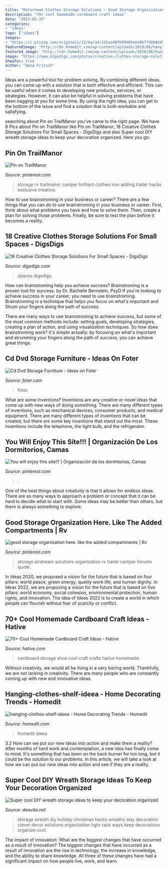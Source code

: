 ```yaml
---
title: "Motorhome Clothes Storage Solutions ~ Good Storage Organization Here. Like The Added Compartments"
description: "70+ cool homemade cardboard craft ideas"
date: "2023-03-25"
categories:
- "ideas"
tags: ["ideas"]
images:
- "https://i.pinimg.com/originals/12/ba/a4/12baa48f6989854ee0bffd0882d50d35.jpg"
featuredImage: "http://cdn.homedit.com/wp-content/uploads/2010/06/hanging-clothes-shelf-ideea.jpg"
featured_image: "http://cdn.homedit.com/wp-content/uploads/2010/06/hanging-clothes-shelf-ideea.jpg"
image: "https://www.digsdigs.com/photos/creative-clothes-storage-solutions-for-small-spaces-11.jpg"
ShowToc: true
author: "Dena Fritsch"
---
```



Ideas are a powerful tool for problem solving. By combining different ideas, you can come up with a solution that is both effective and efficient. This can be useful when it comes to developing new products, services, or strategies. However, it can also be helpful in solving problems that have been nagging at you for some time. By using the right idea, you can get to the bottom of the issue and find a solution that is both workable and satisfying.

	

		
searching about Pin on TrailManor you've came to the right page. We have 8 Pics about Pin on TrailManor like Pin on TrailManor, 18 Creative Clothes Storage Solutions For Small Spaces - DigsDigs and also Super cool DIY wreath storage ideas to keep your decoration organized. Here you go:
		
    
## Pin On TrailManor

<img loading=lazy src="https://i.pinimg.com/originals/12/ba/a4/12baa48f6989854ee0bffd0882d50d35.jpg" onerror="this.onerror=null;this.src='https://tse1.mm.bing.net/th?id=OIP.5LjuQBK4ENm6T_ZX496IKAHaJ4&amp;pid=15.1';" alt="Pin on TrailManor">

_Source: pinterest.com_

>storage rv trailmanor camper brilliant clothes iron adding trailer hacks exclusive creative. 

	

How to use brainstroming in your business or career?
There are a few things that you can do to use brainstroming in your business or career. First, think about what problems you have and how to solve them. Then, create a plan for solving those problems. Finally, be sure to test the plan before it becomes a reality.

    
## 18 Creative Clothes Storage Solutions For Small Spaces - DigsDigs

<img loading=lazy src="https://www.digsdigs.com/photos/creative-clothes-storage-solutions-for-small-spaces-11.jpg" onerror="this.onerror=null;this.src='https://tse1.mm.bing.net/th?id=OIP.Kb3rp3AefoerK4PpaYgJ0gHaLN&amp;pid=15.1';" alt="18 Creative Clothes Storage Solutions For Small Spaces - DigsDigs">

_Source: digsdigs.com_

>spaces digsdigs. 

	

How can brainstroming help you achieve success?
Brainstroming is a proven tool for success. by Dr. Rachelle Bernstein, PsyD
If you're looking to achieve success in your career, you need to use brainstroming. Brainstroming is a technique that helps you focus on what's important and Strum your fingers along the path of success.

There are many ways to use brainstroming to achieve success, but some of the most common methods include: setting goals, developing strategies, creating a plan of action, and using visualization techniques. So how does brainstroming work? It's simple actually: by focusing on what's important and strumming your fingers along the path of success, you can achieve great things.

    
## Cd Dvd Storage Furniture - Ideas On Foter

<img loading=lazy src="https://foter.com/photos/title/cd-dvd-storage-furniture.jpg" onerror="this.onerror=null;this.src='https://tse4.mm.bing.net/th?id=OIP.RkrKAZvu9Xxe0js2eCaD8AHaLH&amp;pid=15.1';" alt="Cd Dvd Storage Furniture - Ideas on Foter">

_Source: foter.com_

>foter. 

	

What are some inventions?
Inventions are any creative or novel ideas that come up with new ways of doing something. There are many different types of inventions, such as mechanical devices, consumer products, and medical equipment. 
There are many different types of inventions that can be created, but there are some key inventions that stand out the most. These inventions include the telephone, the light bulb, and the refrigerator.

    
## You Will Enjoy This Site!!! | Organización De Los Dormitorios, Camas

<img loading=lazy src="https://i.pinimg.com/736x/31/3e/46/313e46fb0f7448405e8fb9f3931bdd75--beds-with-storage-under-bed-storage.jpg" onerror="this.onerror=null;this.src='https://tse3.mm.bing.net/th?id=OIP.mwCyi-u_QUh-amSLTmtnngHaJ3&amp;pid=15.1';" alt="You will enjoy this site!!! | Organización de los dormitorios, Camas">

_Source: pinterest.com_

>. 

	

One of the best things about creativity is that it allows for endless ideas. There are so many ways to approach a problem or concept that it can be hard to decide what to start with. Some ideas may be better than others, but there is always something to explore.

    
## Good Storage Organization Here. Like The Added Compartments | Rv

<img loading=lazy src="https://i.pinimg.com/736x/b4/55/15/b4551510a0347c77214569ecfe905216--storage--organization-storage-solutions.jpg" onerror="this.onerror=null;this.src='https://tse4.mm.bing.net/th?id=OIP.-m9Vqj8h0R9PshHr77GCNgHaFj&amp;pid=15.1';" alt="good storage organization here. like the added compartments | Rv">

_Source: pinterest.com_

>storage airstream solutions organization rv trailer camper forums quote. 

	

In Ideas 2020, we proposed a vision for the future that is based on four pillars: world peace, green energy, quality work life, and human dignity. In Ideas 2022, we are proposing a vision for the future that is based on five pillars: world economy, social cohesion, environmental protection, human rights, and innovation. The idea of Ideas 2022 is to create a world in which people can flourish without fear of scarcity or conflict.

    
## 70+ Cool Homemade Cardboard Craft Ideas - Hative

<img loading=lazy src="https://hative.com/wp-content/uploads/2014/04/cardboard-crafts/13-cardboard-shoe-storage.jpg" onerror="this.onerror=null;this.src='https://tse3.mm.bing.net/th?id=OIP.9Pa96wJwxVCW1WZjrLNPSAHaI0&amp;pid=15.1';" alt="70+ Cool Homemade Cardboard Craft Ideas - Hative">

_Source: hative.com_

>cardboard storage shoe cool craft crafts hative homemade. 

	

Without creativity, we would all be living in a very boring world. Thankfully, we are not lacking in creativity. There are many people who are constantly coming up with new and innovative ideas.

    
## Hanging-clothes-shelf-ideea - Home Decorating Trends - Homedit

<img loading=lazy src="http://cdn.homedit.com/wp-content/uploads/2010/06/hanging-clothes-shelf-ideea.jpg" onerror="this.onerror=null;this.src='https://tse3.mm.bing.net/th?id=OIP.NukxD_SRdkF3zMvdvn29ggHaLI&amp;pid=15.1';" alt="hanging-clothes-shelf-ideea - Home Decorating Trends - Homedit">

_Source: homedit.com_

>homedit ideea. 

	

3.2 How can we put our new ideas into action and make them a reality?
After months of hard work and contemplation, a new idea has finally come to mind. It's something that has been on the back burner for too long, but it could be the solution to our problems. In this article, we will take a look at how we can put our new ideas into action and see if they are a reality.

    
## Super Cool DIY Wreath Storage Ideas To Keep Your Decoration Organized

<img loading=lazy src="https://deavita.net/wp-content/uploads/2018/11/cool-and-easy-DIY-wreath-storage-ideas-clothes-rack.jpg" onerror="this.onerror=null;this.src='https://tse4.mm.bing.net/th?id=OIP.9jLOduTPuO61uU6qaMimhwHaJ4&amp;pid=15.1';" alt="Super cool DIY wreath storage ideas to keep your decoration organized">

_Source: deavita.net_

>storage wreath diy holiday christmas hacks wreaths way decoration clever decor solutions organization hgtv rack ways keep decorations organize cool. 

	

The impact of innovation: What are the biggest changes that have occurred as a result of innovation?
The biggest changes that have occurred as a result of innovation are the rise in technology, the increase in knowledge, and the ability to share knowledge. All three of these changes have had a significant impact on how people live, work, and learn.


